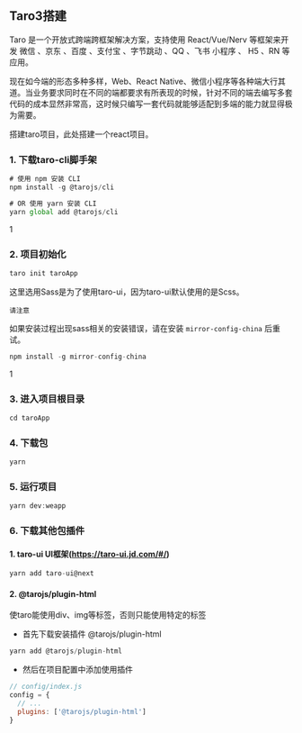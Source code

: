 ## Taro3搭建

Taro 是一个开放式跨端跨框架解决方案，支持使用 React/Vue/Nerv 等框架来开发 微信 、京东 、百度 、支付宝 、字节跳动 、QQ 、飞书 小程序 、 H5 、RN 等应用。

现在如今端的形态多种多样，Web、React Native、微信小程序等各种端大行其道。当业务要求同时在不同的端都要求有所表现的时候，针对不同的端去编写多套代码的成本显然非常高，这时候只编写一套代码就能够适配到多端的能力就显得极为需要。

搭建taro项目，此处搭建一个react项目。

### 1. 下载taro-cli脚手架

```js
# 使用 npm 安装 CLI
npm install -g @tarojs/cli

# OR 使用 yarn 安装 CLI
yarn global add @tarojs/cli
```

1

### 2. 项目初始化

```js
taro init taroApp
```

这里选用Sass是为了使用taro-ui，因为taro-ui默认使用的是Scss。

`请注意`

如果安装过程出现sass相关的安装错误，请在安装 `mirror-config-china` 后重试。

```js
npm install -g mirror-config-china
```

1

### 3. 进入项目根目录

```js
cd taroApp
```

### 4. 下载包

```cmd
yarn
```

### 5. 运行项目

```js
yarn dev:weapp
```

### 6. 下载其他包插件

#### 1. taro-ui UI框架(https://taro-ui.jd.com/#/)

```js
yarn add taro-ui@next
```


#### 2. @tarojs/plugin-html

使taro能使用div、img等标签，否则只能使用特定的标签

- 首先下载安装插件 @tarojs/plugin-html

```js
yarn add @tarojs/plugin-html
```

- 然后在项目配置中添加使用插件

```js
// config/index.js
config = {
  // ...
  plugins: ['@tarojs/plugin-html']
}
```





